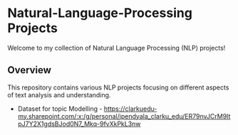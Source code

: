 
# Natural-Language-Processing Projects

Welcome to my collection of Natural Language Processing (NLP) projects!

## Overview

This repository contains various NLP projects focusing on different aspects of text analysis and understanding.

- Dataset for topic Modelling - https://clarkuedu-my.sharepoint.com/:x:/g/personal/jpendyala_clarku_edu/ER79nvJCrM9ItpJ7Y2X1gdsBJod0N7_Mkq-9fvXkPkL3nw
